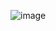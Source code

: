 ![image](https://github.com/nvmarzakov/task-list/assets/114495254/2b51e65b-3bff-4aae-a029-577011ffb9eb)
